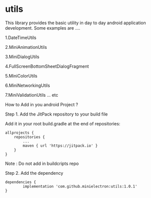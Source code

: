# utils
This library provides the basic utility in day to day android application development.
Some examples are ....

1.DateTimeUtils

2.MiniAnimationUtils

3.MiniDialogUtils

4.FullScreenBottomSheetDialogFragment

5.MiniColorUtils

6.MiniNetworkingUtils

7.MiniValidationUtils ... etc

How to Add in you android Project ?

Step 1. Add the JitPack repository to your build file



Add it in your root build.gradle at the end of repositories:

	allprojects {
		repositories {
			...
			maven { url 'https://jitpack.io' }
		}
	}
Note : Do not add in buildcripts repo

Step 2. Add the dependency

	dependencies {
	        implementation 'com.github.minielectron:utils:1.0.1'
	}
